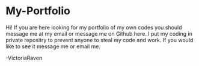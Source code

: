 # My-Portfolio
Hi! If you are here looking for my portfolio of my own codes you should message me at my email or message me on Github here.
I put my coding in private repositry to prevent anyone to steal my code and work.
If you would like to see it message me or email me.

-VictoriaRaven
